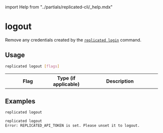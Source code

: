 import Help from "../partials/replicated-cli/_help.mdx"

# logout

Remove any credentials created by the [`replicated login`](/reference/replicated-cli-login) command.

## Usage

```bash
replicated logout [flags]
```

<table>
  <tr>
    <th width="30%">Flag</th>
    <th width="20%">Type (if applicable)</th>
    <th width="50%">Description</th>
  </tr>
  <Help/>
</table>

## Examples

```bash
replicated logout
```

```bash
replicated logout
Error: REPLICATED_API_TOKEN is set. Please unset it to logout.
```